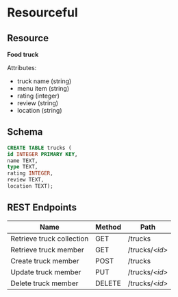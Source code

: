 # Resourceful

## Resource
**Food truck**

Attributes: 
* truck name (string)
* menu item (string)
* rating (integer)
* review (string)
* location (string)

## Schema
```sql
CREATE TABLE trucks (
id INTEGER PRIMARY KEY,
name TEXT,
type TEXT,
rating INTEGER,
review TEXT,
location TEXT);
```

## REST Endpoints

Name                       | Method       | Path
---------------------------|--------------|------------------
Retrieve truck collection  | GET          | /trucks
Retrieve truck member      | GET          | /trucks/*\<id\>*
Create truck member        | POST         | /trucks
Update truck member        | PUT          | /trucks/*\<id\>*
Delete truck member        | DELETE       | /trucks/*\<id\>*

